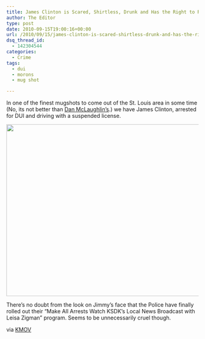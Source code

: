 ```yaml
---
title: James Clinton is Scared, Shirtless, Drunk and Has the Right to Remain Sexy!
author: The Editor
type: post
date: 2010-09-15T19:00:16+00:00
url: /2010/09/15/james-clinton-is-scared-shirtless-drunk-and-has-the-right-to-remain-sexy/
dsq_thread_id:
  - 142304544
categories:
  - Crime
tags:
  - dui
  - morons
  - mug shot

---
```

In one of the finest mugshots to come out of the St. Louis area in some time (No, its not better than <a href="http://punchingkitty.com/2010/08/20/dan-mclaughlin-gets-busted-for-drinky-drinky-drivey-drivey/" target="_blank">Dan McLaughlin&#8217;s</a>.) we have James Clinton, arrested for DUI and driving with a suspended license.

[<img class="aligncenter size-full wp-image-6777" title="james clinton mugshot" src="http://media.punchingkitty.com/wordpress/2010/09/Mug-Shots-of-the-Week-102635069.jpeg" alt="" width="600" height="450" />][1]

There&#8217;s no doubt from the look on Jimmy&#8217;s face that the Police have finally rolled out their &#8220;Make All Arrests Watch KSDK&#8217;s Local News Broadcast with Leisa Zigman&#8221; program. Seems to be unnecessarily cruel though.

via <a href="http://www.kmov.com/news/slideshows/Mug-Shots-of-the-Week-102635069.html?gallery=y&c=y&ref=/" target="_blank">KMOV</a>

 [1]: http://media.punchingkitty.com/wordpress/2010/09/Mug-Shots-of-the-Week-102635069.jpeg